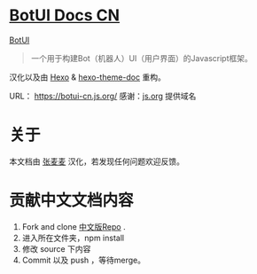 # [BotUI Docs CN](https://botui-cn.js.org/)
[BotUI](https://github.com/botui/botui)
> 一个用于构建Bot（机器人）UI（用户界面）的Javascript框架。

汉化以及由 [Hexo](https://hexo.io/) & [hexo-theme-doc](https://github.com/zalando-incubator/hexo-theme-doc) 重构。

URL： https://botui-cn.js.org/
感谢：[js.org](https://github.com/js-org/js.org) 提供域名
# 关于

本文档由 [张麦麦](https://zhangmaimai.com) 汉化，若发现任何问题欢迎反馈。


# 贡献中文文档内容

1. Fork and clone [中文版Repo]() . 
2. 进入所在文件夹，npm install
3. 修改 source 下内容
4. Commit 以及 push ，等待merge。
